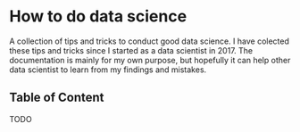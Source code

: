 # How to do data science
A collection of tips and tricks to conduct good data science. I have colected these tips and tricks since I started as a data scientist in 2017. The documentation is mainly for my own purpose, but hopefully it can help other data scientist to learn from my findings and mistakes.

## Table of Content
TODO
